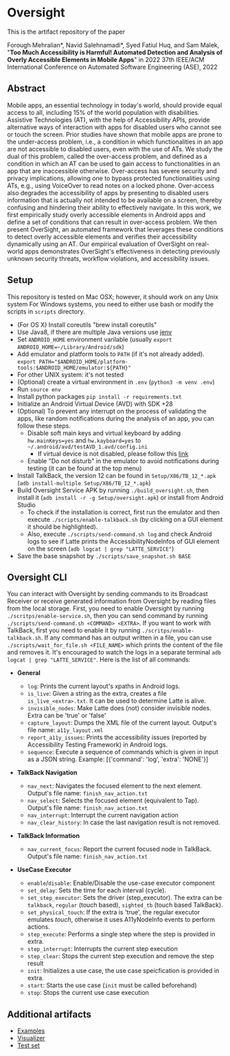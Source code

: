 # Oversight

This is the artifact repository of the paper

Forough Mehralian\*, Navid Salehnamadi\*, Syed Fatiul Huq, and Sam Malek, "**Too Much Accessibility is Harmful! Automated Detection and Analysis of Overly Accessible Elements in Mobile Apps**" in 2022 37th IEEE/ACM International Conference on Automated Software Engineering (ASE), 2022

## Abstract

Mobile apps, an essential technology in today's world, should provide equal access to all, including 15% of the world population with disabilities. Assistive Technologies (AT), with the help of Accessibility APIs, provide alternative ways of interaction with apps for disabled users who cannot see or touch the screen. Prior studies have shown that mobile apps are prone to the under-access problem, i.e., a condition in which functionalities in an app are not accessible to disabled users, even with the use of ATs. We study the dual of this problem, called the over-access problem, and defined as a condition in which an AT can be used to gain access to functionalities in an app that are inaccessible otherwise. Over-access has severe security and privacy implications, allowing one to bypass protected functionalities using ATs, e.g., using VoiceOver to read notes on a locked phone. Over-access also degrades the accessibility of apps by presenting to disabled users information that is actually not intended to be available on a screen, thereby confusing and hindering their ability to effectively navigate. In this work, we first empirically study overly accessible elements in Android apps and define a set of conditions that can result in over-access problem. We then present OverSight, an automated framework that leverages these conditions to detect overly accessible elements and verifies their accessibility dynamically using an AT. Our empirical evaluation of OverSight on real-world apps demonstrates OverSight's effectiveness in detecting previously unknown security threats, workflow violations, and accessibility issues.

## Setup
This repository is tested on Mac OSX; however, it should work on any Unix system For Windows systems, you need to either use bash or modify the scripts in `scripts` directory.

- (For OS X) Install coreutils "brew install coreutils"
- Use Java8, if there are multiple Java versions use [jenv](https://www.jenv.be/)
- Set `ANDROID_HOME` environment varilable (usually `export ANDROID_HOME=~/Library/Android/sdk`)
- Add emulator and platform tools to `PATH` (if it's not already added). `export PATH="$ANDROID_HOME/platform-tools:$ANDROID_HOME/emulator:${PATH}"`
- For other UNIX system: it's not tested
- (Optional) create a virtual environment in `.env` (`python3 -m venv .env`)
- Run `source env`
- Install python packages `pip install -r requirements.txt`
- Initialize an Android Virtual Device (AVD) with SDK +28
- (Optional) To prevent any interrupt on the process of validating the apps, like random notifications during the analysis of an app, you can follow these steps.
	- Disable soft main keys and virtual keyboard by adding `hw.mainKeys=yes` and `hw.kayboard=yes`  to `~/.android/avd/testAVD_1.avd/config.ini`
		- If virtual device is not disabled, please follow this [link](https://support.honeywellaidc.com/s/article/CN51-Android-How-to-prevent-virtual-keyboard-from-popping-up)
	- Enable "Do not disturb" in the emulator to avoid notifications during testing (it can be found at the top menu)
- Install TalkBack, the version 12 can be found in `Setup/X86/TB_12_*.apk` (`adb install-multiple Setup/X86/TB_12_*.apk`)
- Build Oversight Service APK by running `./build_oversight.sh`, then install it (`adb install -r -g Setup/oversight.apk`) or install from Android Studio
	- To check if the installation is correct, first run the emulator and then execute `./scripts/enable-talkback.sh` (by clicking on a GUI element it should be highlighted).
	- Also, execute `./scripts/send-command.sh log` and check Android logs to see if Latte prints the AccessibilityNodeInfos of GUI element on the screen (`adb logcat | grep "LATTE_SERVICE"`)
-  Save the base snapshot by `./scripts/save_snapshot.sh BASE`


## Oversight CLI
You can interact with Oversight by sending commands to its Broadcast Receiver or receive generated information from Oversight by reading files from the local storage. First, you need to enable Oversight by running `./scritps/enable-service.sh`, then you can send command by running `./scripts/send-command.sh <COMMAND> <EXTRA>`. If you want to work with TalkBack, first you need to enable it by running `./scritps/enable-talkback.sh`. If any command has an output written in a file, you can use `./scripts/wait_for_file.sh <FILE_NAME>` which prints the content of the file and removes it. It's encouraged to watch the logs in a separate terminal `adb logcat | grep "LATTE_SERVICE"`. Here is the list of all commands:
- **General**
	- `log`: Prints the current layout's xpaths in Android logs.
	- `is_live`: Given a string as the extra, creates a file `is_live_<extra>.txt`. It can be used to determine Latte is alive.
	- `invisible_nodes`: Make Latte does (not) consider invisible nodes. Extra can be 'true' or 'false'
	- `capture_layout`: Dumps the XML file of the current layout. Output's file name: `a11y_layout.xml`
	- `report_a11y_issues`: Prints the accessibility issues (reported by Accessibility Testing Framework) in Android logs.
	- `sequence`: Execute a sequence of commands which is given in input as a JSON string. Example: [{'command': 'log', 'extra': 'NONE'}]

- **TalkBack Navigation**
	- `nav_next`: Navigates the focused element to the next element. Output's file name: `finish_nav_action.txt`
	- `nav_select`: Selects the focused element (equivalent to Tap). Output's file name: `finish_nav_action.txt`
	- `nav_interrupt`: Interrupt the current navigation action
	- `nav_clear_history`: In case the last navigation result is not removed.
- **TalkBack Information**
	- `nav_current_focus`: Report the current focused node in TalkBack. Output's file name: `finish_nav_action.txt`

- **UseCase Executor**
	- `enable`/`disable`: Enable/Disable the use-case executor component
	- `set_delay`: Sets the time for each interval (cycle).
	- `set_step_executor`: Sets the driver (step_executor). The extra can be `talkback`, `regular` (touch based), `sighted_tb` (touch based TalkBack).
	- `set_physical_touch`: If the extra is 'true', the regular executor emulates *touch*, otherwise it uses A11yNodeInfo events to perform actions.
	- `step_execute`: Performs a single step where the step is provided in extra.
	- `step_interrupt`: Interrupts the current step execution
	- `step_clear`: Stops the current step execution and remove the step result
	- `init`: Initializes a use case, the use case speicfication is provided in extra.
	- `start`: Starts the use case (`init` must be called beforehand)
	- `stop`: Stops the current use case execution

## Additional artifacts
- [Examples](https://drive.google.com/file/d/1EtH5Ou98iA027w4MuuPlQunms4snGmZn/view?usp=sharing)
- [Visualizer](https://drive.google.com/file/d/1-ACFgLnSEEhsPSITbITIPSOasm4eWtLx/view?usp=sharing)
- [Test set](https://docs.google.com/spreadsheets/d/1vUYE1D6dctMAVtshDctvS4rPpLTryOPgG66OgEF8rrw/edit#gid=0)
